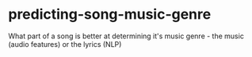 # predicting-song-music-genre
What part of a song is better at determining it's music genre - the music (audio features) or the lyrics (NLP) 
